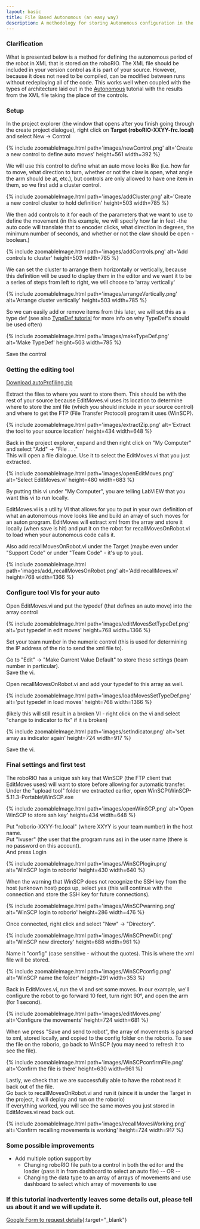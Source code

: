 ```yaml
---
layout: basic
title: File Based Autonomous (an easy way)
description: A methodology for storing Autonomous configuration in the Autonomous.vi Front Panel to allow for multiple runs with tweaks without re-deploying code.
---
```


### Clarification

What is presented below is a method for defining the autonomous period of the robot in XML that is stored on the roboRIO. The XML file should be included in your version control as it is part of your source. However, because it does not need to be compiled, can be modified between runs without redeploying all of the code. This works well when coupled with the types of architecture laid out in the [Autonomous](/tutorials/autonomous/) tutorial with the results from the XML file taking the place of the controls.

### Setup

In the project explorer (the window that opens after you finish going through the create project dialogue), right click on **Target (roboRIO-XXYY-frc.local)** and select New -> Control


{% include zoomableImage.html path='images/newControl.png' alt='Create a new control to define auto moves' height=561 width=392 %}

We will use this control to define what an auto move looks like (i.e. how far to move, what direction to turn, whether or not the claw is open, what angle the arm should be at, etc.), but controls are only allowed to have one item in them, so we first add a cluster control.


{% include zoomableImage.html path='images/addCluster.png' alt='Create a new control cluster to hold definition' height=503 width=785 %}


We then add controls to it for each of the parameters that we want to use to define the movement (in this example, we will specify how far in feet -the auto code will translate that to encoder clicks, what direction in degrees, the minimum number of seconds, and whether or not the  claw should be open - boolean.)

{% include zoomableImage.html path='images/addControls.png' alt='Add controls to cluster' height=503 width=785 %}

We can set the cluster to arrange them horizontally or vertically, because this definition will be used to display them in the editor and we want it to be a series of steps from left to right, we will choose to 'array vertically'


{% include zoomableImage.html path='images/arrangeVertically.png' alt='Arrange cluster vertically' height=503 width=785 %}

So we can easily add or remove items from this later, we will set this as a type def (see also [TypeDef tutorial](/tutorials/type-def) for more info on why TypeDef's should be used often)


{% include zoomableImage.html path='images/makeTypeDef.png' alt='Make TypeDef' height=503 width=785 %}

Save the control


### Getting the editing tool


<a href="files/files/autoProfiling.zip" download>Download autoProfiling.zip</a>



Extract the files to where you want to store them. This should be with the rest of your source because EditMoves.vi uses its location to determine where to store the xml file (which you should include in your source control) and where to get the FTP (File Transfer Protocol) program it uses (WinSCP).


{% include zoomableImage.html path='images/extractZip.png' alt='Extract the tool to your source location' height=434 width=648 %}


Back in the project explorer, expand and then right click on "My Computer" and select "Add" -> "File . . ."
<br/>
This will open a file dialogue. Use it to select the EditMoves.vi that you just extracted.


{% include zoomableImage.html path='images/openEditMoves.png' alt='Select EditMoves.vi' height=480 width=683 %}


By putting this vi under "My Computer", you are telling LabVIEW that you want this vi to run locally.


EditMoves.vi is a utility VI that allows for you to put in your own definition of what an autonomous move looks like and build an array of such moves for an auton program. EditMoves will extract xml from the array and store it locally (when save is hit) and put it on the robot for recallMovesOnRobot.vi to load when your autonomous code calls it.


Also add recallMovesOnRobot.vi under the Target (maybe even under "Support Code" or under "Team Code" - it's up to you).

{% include zoomableImage.html path='images/add_recallMovesOnRobot.png' alt='Add recallMoves.vi' height=768 width=1366 %}

### Configure tool VIs for your auto


Open EditMoves.vi and put the typedef (that defines an auto move) into the array control


{% include zoomableImage.html path='images/editMovesSetTypeDef.png' alt='put typedef in edit moves' height=768 width=1366 %}


Set your team number in the numeric control (this is used for determining the IP address of the rio to send the xml file to).



Go to "Edit" -> "Make Current Value Default" to store these settings (team number in particular).
<br/>
Save the vi.



Open recallMovesOnRobot.vi and add your typedef to this array as well.
	


{% include zoomableImage.html path='images/loadMovesSetTypeDef.png' alt='put typedef in load moves' height=768 width=1366 %}


(likely this will still result in a broken VI - right click on the vi and select "change to indicator to fix" if it is broken)


{% include zoomableImage.html path='images/setIndicator.png' alt='set array as indicator again' height=724 width=917 %}


Save the vi.


### Final settings and first test


The roboRIO has a unique ssh key that WinSCP (the FTP client that EditMoves uses) will want to store before allowing for automatic transfer.
<br/>
Under the "upload tool" folder we extracted earlier, open WinSCP\WinSCP-5.11.3-Portable\WinSCP.exe


{% include zoomableImage.html path='images/openWinSCP.png' alt='Open WinSCP to store ssh key' height=434 width=648 %}


Put "roborio-XXYY-frc.local" (where XXYY is your team number) in the host name.
<br/>
Put "lvuser" (the user that the program runs as) in the user name (there is no password on this account).
<br/>
And press Login


{% include zoomableImage.html path='images/WinSCPlogin.png' alt='WinSCP login to roborio' height=430 width=640 %}


When the warning that WinSCP does not recognize the SSH key from the host (unknown host) pops up, select yes (this will continue with the connection and store the SSH key for future connections).


{% include zoomableImage.html path='images/WinSCPwarning.png' alt='WinSCP login to roborio' height=286 width=476 %}


Once connected, right click and select "New" -> "Directory".


{% include zoomableImage.html path='images/WinSCPnewDir.png' alt='WinSCP new directory' height=688 width=961 %}


Name it "config" (case sensitive - without the quotes). This is where the xml file will be stored.


{% include zoomableImage.html path='images/WinSCPconfig.png' alt='WinSCP name the folder' height=291 width=353 %}


Back in EditMoves.vi, run the vi and set some moves. In our example, we'll configure the robot to go forward 10 feet, turn right 90&deg;, and open the arm (for 1 second).


{% include zoomableImage.html path='images/editMoves.png' alt='Configure the movements' height=724 width=681 %}


When we press "Save and send to robot", the array of movements is parsed to xml, stored locally, and copied to the config folder on the roborio. To see the file on the roborio, go back to WinSCP (you may need to refresh it to see the file).


{% include zoomableImage.html path='images/WinSCPconfirmFile.png' alt='Confirm the file is there' height=630 width=961 %}


Lastly, we check that we are successfully able to have the robot read it back out of the file.
<br/>
Go back to recallMovesOnRobot.vi and run it (since it is under the Target in the project, it will deploy and run on the roborio)
<br/>
If everything worked, you will see the same moves you just stored in EditMoves.vi read back out.


{% include zoomableImage.html path='images/recallMovesWorking.png' alt='Confirm recalling movements is working' height=724 width=917 %}

### Some possible improvements

* Add multiple option support by
	* Changing roboRIO file path to a control in both the editor and the loader (pass it in from dashboard to select an auto file) -- OR --
	* Changing the data type to an array of arrays of movements and use dashboard to select which array of movements to use
		
### If this tutorial inadvertently leaves some details out, please tell us about it and we will update it.

[Google Form to request details](https://docs.google.com/forms/d/e/1FAIpQLSeLtDSjCaUwpZxXjxakH__im3VBRPbOiAhKlZXcwuE78g5HLg/viewform?usp=sf_link){:target="_blank"}
